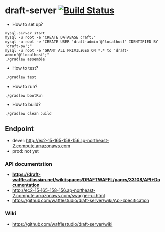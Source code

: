 # draft-server [![Build Status](https://travis-ci.com/wafflestudio/draft-server.svg?token=siV9jNpC1p2FuLSyqUnp&branch=master)](https://travis-ci.com/wafflestudio/draft-server)

- How to set up?
```
mysql.server start
mysql -u root -e "CREATE DATABASE draft;"
mysql -u root -e "CREATE USER 'draft-admin'@'localhost' IDENTIFIED BY 'draft-pw';"
mysql -u root -e "GRANT ALL PRIVILEGES ON *.* to 'draft-admin'@'localhost';"
./gradlew assemble
```

- How to test?
```
./gradlew test
```

- How to run?
```
./gradlew bootRun
```

- How to build?
```
./gradlew clean build
```

## Endpoint
- devel: http://ec2-15-165-158-156.ap-northeast-2.compute.amazonaws.com
- prod: not yet

### API documentation
- **https://draft-waffle.atlassian.net/wiki/spaces/DRAFTWAFFL/pages/33108/API+Documentation**
- http://ec2-15-165-158-156.ap-northeast-2.compute.amazonaws.com/swagger-ui.html
- https://github.com/wafflestudio/draft-server/wiki/Api-Specification

### Wiki
- https://github.com/wafflestudio/draft-server/wiki
